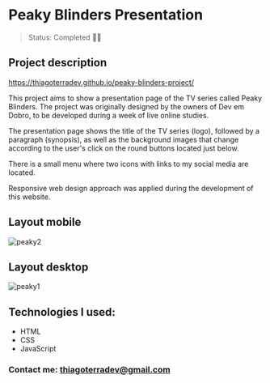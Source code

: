 # Peaky Blinders Presentation

> Status: Completed 🤘🏽

## Project description

https://thiagoterradev.github.io/peaky-blinders-project/

This project aims to show a presentation page of the TV series called Peaky Blinders. The project was originally designed by the owners of Dev em Dobro, to be developed during a week of live online studies.

The presentation page shows the title of the TV series (logo), followed by a paragraph (synopsis), as well as the background images that change according to the user's click on the round buttons located just below.

There is a small menu where two icons with links to my social media are located. 

Responsive web design approach was applied during the development of this website.

## Layout mobile

![peaky2](https://user-images.githubusercontent.com/125769752/227316970-0bee6ef3-4539-4583-901f-faa2e9e0129b.png)

## Layout desktop

![peaky1](https://user-images.githubusercontent.com/125769752/227315991-bb367eb7-2af3-426b-81fd-9bf617075175.png)

## Technologies I used:

* HTML
* CSS
* JavaScript

### Contact me: thiagoterradev@gmail.com
